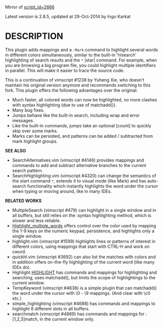Mirror of [script_id=2666](http://www.vim.org/scripts/script.php?script_id=2666)

Latest version is 2.8.5, updated at 29-Oct-2014 by Ingo Karkat

# DESCRIPTION

This plugin adds mappings and a `:Mark` command to highlight several words in
different colors simultaneously, similar to the built-in 'hlsearch'
highlighting of search results and the `*` |star| command. For example, when you
are browsing a big program file, you could highlight multiple identifiers in
parallel. This will make it easier to trace the source code.

This is a continuation of vimscript #1238 by Yuheng Xie, who doesn't maintain
his original version anymore and recommends switching to this fork. This
plugin offers the following advantages over the original:

- Much faster, all colored words can now be highlighted, no more clashes with
  syntax highlighting (due to use of matchadd()).
- Many bug fixes.
- Jumps behave like the built-in search, including wrap and error messages.
- Like the built-in commands, jumps take an optional [count] to quickly skip
  over some marks.
- Marks can be persisted, and patterns can be added / subtracted from
  mark highlight groups.

**SEE ALSO**

- SearchAlternatives.vim (vimscript #4146) provides mappings and commands to
  add and subtract alternative branches to the current search pattern.
- SearchHighlighting.vim (vimscript #4320) can change the semantics of the
  start command `*`, extends it to visual mode (like Mark) and has auto-search
  functionality which instantly highlights the word under the cursor when
  typing or moving around, like in many IDEs.

**RELATED WORKS**

- MultipleSearch (vimscript #479) can highlight in a single window and in all
  buffers, but still relies on the :syntax highlighting method, which is
  slower and less reliable.
- [Highlight_multiple_words](http://vim.wikia.com/wiki/Highlight_multiple_words) offers control over the
  color used by mapping the 1-9 keys on the numeric keypad, persistence, and
  highlights only a single window.
- highlight.vim (vimscript #1599) highlights lines or patterns of interest in
  different colors, using mappings that start with CTRL-H and work on cword.
- quickhl.vim (vimscript #3692) can also list the matches with colors and in
  addition offers on-the-fly highlighting of the current word (like many IDEs
  do).
- Highlight [HIGHLIGHT](http://www.drchip.org/astronaut/vim/index.html#HIGHLIGHT) has
  commands and mappings for highlighting and searching, uses matchadd(), but
  limits the scope of highlightings to the current window.
- TempKeyword (vimscript #4636) is a simple plugin that can matchadd() the
  word under the cursor with \0 - \9 mappings. (And clear with \c0 etc.)
- simple_highlighting (vimscript #4688) has commands and mappings to highlight
  8 different slots in all buffers.
- searchmatch (vimscript #4869) has commands and mappings for :[1,2,3]match,
  in the current window only.
